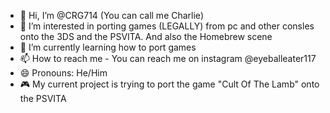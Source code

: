 - 👋 Hi, I’m @CRG714 (You can call me Charlie)
- 👀 I’m interested in porting games (LEGALLY) from pc and other consles onto the 3DS and the PSVITA. And also the Homebrew scene
- 🌱 I’m currently learning how to port games
- 📫 How to reach me - You can reach me on instagram @eyeballeater117
- 😄 Pronouns: He/Him
- 🎮 My current project is trying to port the game "Cult Of The Lamb" onto the PSVITA
